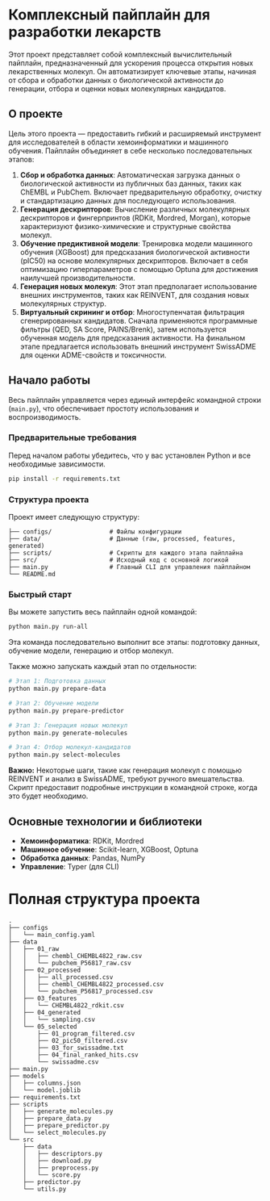 # Комплексный пайплайн для разработки лекарств

Этот проект представляет собой комплексный вычислительный пайплайн, предназначенный для ускорения процесса открытия новых лекарственных молекул. Он автоматизирует ключевые этапы, начиная от сбора и обработки данных о биологической активности до генерации, отбора и оценки новых молекулярных кандидатов.

## О проекте

Цель этого проекта — предоставить гибкий и расширяемый инструмент для исследователей в области хемоинформатики и машинного обучения. Пайплайн объединяет в себе несколько последовательных этапов:

1.  **Сбор и обработка данных**: Автоматическая загрузка данных о биологической активности из публичных баз данных, таких как ChEMBL и PubChem. Включает предварительную обработку, очистку и стандартизацию данных для последующего использования.
2.  **Генерация дескрипторов**: Вычисление различных молекулярных дескрипторов и фингерпринтов (RDKit, Mordred, Morgan), которые характеризуют физико-химические и структурные свойства молекул.
3.  **Обучение предиктивной модели**: Тренировка модели машинного обучения (XGBoost) для предсказания биологической активности (pIC50) на основе молекулярных дескрипторов. Включает в себя оптимизацию гиперпараметров с помощью Optuna для достижения наилучшей производительности.
4.  **Генерация новых молекул**: Этот этап предполагает использование внешних инструментов, таких как REINVENT, для создания новых молекулярных структур.
5.  **Виртуальный скрининг и отбор**: Многоступенчатая фильтрация сгенерированных кандидатов. Сначала применяются программные фильтры (QED, SA Score, PAINS/Brenk), затем используется обученная модель для предсказания активности. На финальном этапе предлагается использовать внешний инструмент SwissADME для оценки ADME-свойств и токсичности.

## Начало работы

Весь пайплайн управляется через единый интерфейс командной строки (`main.py`), что обеспечивает простоту использования и воспроизводимость.

### Предварительные требования

Перед началом работы убедитесь, что у вас установлен Python и все необходимые зависимости.

```bash
pip install -r requirements.txt
```

### Структура проекта

Проект имеет следующую структуру:
```
├── configs/                # Файлы конфигурации
├── data/                   # Данные (raw, processed, features, generated)
├── scripts/                # Скрипты для каждого этапа пайплайна
├── src/                    # Исходный код с основной логикой
├── main.py                 # Главный CLI для управления пайплайном
└── README.md
```

### Быстрый старт

Вы можете запустить весь пайплайн одной командой:

```bash
python main.py run-all
```
Эта команда последовательно выполнит все этапы: подготовку данных, обучение модели, генерацию и отбор молекул.

Также можно запускать каждый этап по отдельности:
```bash
# Этап 1: Подготовка данных
python main.py prepare-data

# Этап 2: Обучение модели
python main.py prepare-predictor

# Этап 3: Генерация новых молекул
python main.py generate-molecules

# Этап 4: Отбор молекул-кандидатов
python main.py select-molecules
```
**Важно:** Некоторые шаги, такие как генерация молекул с помощью REINVENT и анализ в SwissADME, требуют ручного вмешательства. Скрипт предоставит подробные инструкции в командной строке, когда это будет необходимо.

## Основные технологии и библиотеки

*   **Хемоинформатика**: RDKit, Mordred
*   **Машинное обучение**: Scikit-learn, XGBoost, Optuna
*   **Обработка данных**: Pandas, NumPy
*   **Управление**: Typer (для CLI)

# Полная структура проекта

```
.
├── configs
│   └── main_config.yaml
├── data
│   ├── 01_raw
│   │   ├── chembl_CHEMBL4822_raw.csv
│   │   └── pubchem_P56817_raw.csv
│   ├── 02_processed
│   │   ├── all_processed.csv
│   │   ├── chembl_CHEMBL4822_processed.csv
│   │   └── pubchem_P56817_processed.csv
│   ├── 03_features
│   │   └── CHEMBL4822_rdkit.csv
│   ├── 04_generated
│   │   └── sampling.csv
│   └── 05_selected
│       ├── 01_program_filtered.csv
│       ├── 02_pic50_filtered.csv
│       ├── 03_for_swissadme.txt
│       ├── 04_final_ranked_hits.csv
│       └── swissadme.csv
├── main.py
├── models
│   ├── columns.json
│   └── model.joblib
├── requirements.txt
├── scripts
│   ├── generate_molecules.py
│   ├── prepare_data.py
│   ├── prepare_predictor.py
│   └── select_molecules.py
└── src
    ├── data
    │   ├── descriptors.py
    │   ├── download.py
    │   ├── preprocess.py
    │   └── score.py
    ├── predictor.py
    └── utils.py
```
